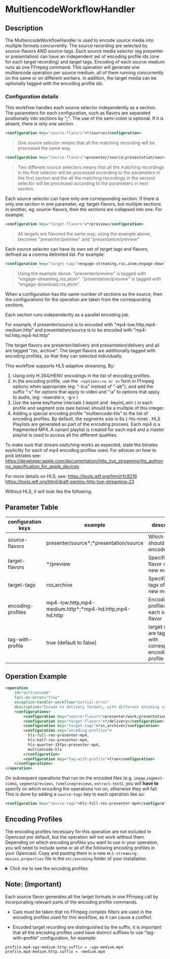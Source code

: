 # MultiencodeWorkflowHandler

## Description

The MultiencodeWorkflowHandler is used to encode source media into multiple formats concurrently.
The source recording are selected by source-flavors AND source-tags.
Each source media selector (eg presenter or presentation) can have an independent set of encoding profile ids
(one for each target recording) and target tags.
Encoding of each source medium runs as one FFmpeg command.
This operation will generate one multiencode operation per source medium,
all of them running concurrently on the same or on different workers.
In addition, the target media can be optionally tagged with the encoding profile ids.

### Configuration details

This workflow handles each source selector independently as a section.
The parameters for each configuration, such as flavors are separated positionally into sections by "**;**".
The use of the semi-colon is optional. If it is absent, there is only one section.


```xml
<configuration key="source-flavors">*/source</configuration>
```
> One source selector means that all the matching recording will be processed the same way.
>
```xml
<configuration key="source-flavors">presenter/source;presentation/source</configuration>
```
> Two different source selectors means that all the matching recordings in the first selector will be processed
> according to the parameters in the first section and the all the matching recordings in the second selector will
> be processed according to the parameters in next section.

Each source selector can have only one corresponding section.
If there is only one section in one parameter, eg: target-flavors,
but multiple sections in another, eg: source-flavors,
then the sections are collapsed into one.
For example:

```xml
<configuration key="target-flavors">*/preview</configuration>
```
>   All targets are flavored the same way, using the example above, becomes "presenter/preview"
> and "presentation/preview"
>

Each source selector can have its own set of target tags and flavors, defined as a comma delimited list.
For example:

```xml
<configuration key="target-tags">engage-streaming,rss,atom;engage-download,rss,atom</configuration>
```
> Using the example above.
> "presenter/preview" is tagged with "engage-streaming,rss,atom".
> "presentation/preview" is tagged with "engage-download,rss,atom".

When a configuration has the same number of sections as the source, then the configurations for the operation
are taken from the corresponding sections.

Each section runs independently as a parallel encoding job.

For example, if presenter/source is to encoded with "mp4-low.http,mp4-medium.http" and
presentation/source is to be encoded with "mp4-hd.http,mp4-hd.http"

The target flavors are presenter/delivery and presentation/delivery and all are tagged "rss, archive".
The target flavors are additionally tagged with encoding profiles, so that they can selected individually.

This workflow supports HLS adaptive streaming.
By:
  1. Using only H.264/HENV encodings in the list of encoding profiles. 
  2. In the encoding profile, use the `-<option>:<a or v>` form in FFmpeg options when appropriate
  (eg: "-b:a" instead of "-ab"),
  and add the suffix ":v" for options that apply to video and ":a" to options that apply to audio,
  (eg: -maxrate:v, -g:v )
  3. Use the same keyframe intervals (-keyint <int> and -keyint_min <int>) in each profile and 
  segment size (see below) should be a multiple of this integer.
  4. Adding a special encoding profile "multiencode-hls" to the list of encoding profiles. By default,
  the segments size is 6s (-hls-time) .
HLS Playlists are generated as part of the encoding process. Each mp4 is a fragmented MP4.
A variant playlist is created for each mp4 and a master playlist is used to access all the different qualities.

To make sure that stream switching works as expected, state the bitrates explicitly for each of mp4 encoding profiles used.
For advices on how to pick bitrates see:
https://developer.apple.com/documentation/http_live_streaming/hls_authoring_specification_for_apple_devices

For more details on HLS, see:
https://tools.ietf.org/html/rfc8216
https://tools.ietf.org/html/draft-pantos-http-live-streaming-23

Without HLS, it will look like the following.

## Parameter Table

|configuration keys | example                     | description                                                         |
|-------------------|-----------------------------|---------------------------------------------------------------------|
|source-flavors     | presenter/source*;*presentation/source  | Which media should be encoded                               |
|target-flavors     | */preview                | Specifies the flavor of the new media                               |
|target-tags        | rss,archive              | Specifies the tags of the new media                                 |
|encoding-profiles  | mp4-low.http,mp4-medium.http*;*mp4-hd.http,mp4-hd.http | Encoding profiles for each source flavor |
|tag-with-profile   | true (default to false)  | target medium are tagged with corresponding encoding profile Id      |



## Operation Example
```xml
<operation
    id="multiencode"
    fail-on-error="true"
    exception-handler-workflow="partial-error"
    description="Encode to delivery formats, with different encoding settings for each video source">
    <configurations>
        <configuration key="source-flavors">presenter/work;presentation/work</configuration>
        <configuration key="target-flavors">*/delivery</configuration>
        <configuration key="target-tags">rss,archive</configuration>
        <configuration key="encoding-profiles">
          hls-full-res-presenter-mp4,
          hls-half-res-presenter-mp4,
          hls-quarter-15fps-presenter-mp4,
          multiencode-hls
        </configuration>
        <configuration key="tag-with-profile">true</configuration>
    </configurations>
</operation>
```

On subsequent operations that run on the encoded files (e.g. `image`,`segment-video`, `segmentpreviews`, `timelinepreviews`, `extract-text`), you will **have to** specify on which encoding the operations run on, otherwise they will fail. This is done by adding a `source-tags` key to each operation like so:

```xml
<configuration key="source-tags">hls-full-res-presenter-mp4</configuration>
```

## Encoding Profiles
The encoding profiles necessary for this operation are not included
in Opencast per default, but the operation will not work without them.
Depending on which encoding profiles you want to use in your operation, you will need to include some or all of the following encoding profiles in your Opencast. Copy and pasting them in
a new `HLS-streaming-movies.properties` file in the `etc/encoding` folder of your installation.

<details>
<summary>Click me to see the encoding profiles</summary>

```
###
# Profile definitions for serverless HLS using multiencode
# Presenter and presentation can have different resolutions
# These profiles assumes 30 fps and and uses a keyframe interval of 2s
# to support 4 or 6s segments.
#
# -force_key_frames:v makes sure that there is at least one kf every 2 seconds
# There may be other keyframes, you can use no-scenecuts to remove them

# In production, use libfdk_aac instead of aac in your ffmpeg build
# We notice a audio delay with aac in some decoder (firefox)
# It will require building ffmpeg with libfdk library
#
# NOTE:# Do not use more than one -vf clause in each profile
#
##

## HLS
# TODO: When ffmpeg is fixed - add profile:v baseline
# A very low bitrate stream with 15 fps to support mobile - (under 192kb/s)
profile.hls-quarter-15fps-presenter-mp4.name = hls-quarter-15fps-presenter-mp4
profile.hls-quarter-15fps-presenter-mp4.input = visual
profile.hls-quarter-15fps-presenter-mp4.output = visual
profile.hls-quarter-15fps-presenter-mp4.suffix = -presenter-mobile-15fps.mp4
profile.hls-quarter-15fps-presenter-mp4.mimetype = video/mp4
profile.hls-quarter-15fps-presenter-mp4.ffmpeg.command = -i #{in.video.path} -r:v 15 \
 -force_key_frames:v expr:eq(mod(n,30),0) \
 -x264opts:v rc-lookahead=30:keyint=60:min-keyint=30:no-open-gop=1 \
 -preset:v veryfast -movflags +faststart \
 -c:v libx264 -c:a aac \
 -vf scale=min(320\\,trunc(iw/8)*2):-2 \
 -b:v 100k -minrate:v 90k -maxrate:v 110k -bufsize:v 100k \
 -b:a 48k #{out.dir}/#{out.name}#{out.suffix}
profile.hls-quarter-15fps-presenter-mp4.jobload=4.0

# maximum of width = 320 or 1/8 original width, keeping aspect ratio
profile.hls-quarter-res-presenter-mp4.name = hls-quarter-res-presenter-mp4
profile.hls-quarter-res-presenter-mp4.input = visual
profile.hls-quarter-res-presenter-mp4.output = visual
profile.hls-quarter-res-presenter-mp4.suffix = -presenter-verylow-30fps.mp4
profile.hls-quarter-res-presenter-mp4.mimetype = video/mp4
profile.hls-quarter-res-presenter-mp4.ffmpeg.command = -i #{in.video.path} -r:v 30 \
 -force_key_frames:v expr:eq(mod(n,60),0) \
 -x264opts:v rc-lookahead=60:keyint=120:min-keyint=60:no-open-gop=1 \
 -preset:v veryfast -movflags +faststart \
 -c:v libx264 -c:a aac \
 -vf scale=min(320\\,trunc(iw/8)*2):-2 \
 -b:v 200k -maxrate:v 220k -bufsize:v 200k \
 -b:a 48k #{out.dir}/#{out.name}#{out.suffix}
profile.hls-quarter-res-presenter-mp4.jobload=4.0
# -vf scale=min(320\\,trunc(iw/8)*2:-2) \

# 16x9 or 4X3 presenter (camera) - scale to max of w=640 or half - preserves aspect ratio
profile.hls-half-res-presenter-mp4.name = hls-half-res-presenter-mp4
profile.hls-half-res-presenter-mp4.input = visual
profile.hls-half-res-presenter-mp4.output = visual
profile.hls-half-res-presenter-mp4.suffix = -presenter-low-30fps.mp4
profile.hls-half-res-presenter-mp4.mimetype = video/mp4
profile.hls-half-res-presenter-mp4.ffmpeg.command = -i #{in.video.path} -r:v 30 \
 -force_key_frames:v expr:eq(mod(n,60),0) \
 -x264opts:v rc-lookahead=60:keyint=120:min-keyint=60:no-open-gop=1 \
 -preset:v veryfast -movflags +faststart \
 -c:v libx264 -c:a aac \
 -vf scale=min(640\\,trunc(iw*0.25)*2):-2 \
 -b:v 1200k -maxrate:v 1320k -bufsize:v 1M  \
 -b:a 64k #{out.dir}/#{out.name}#{out.suffix}
profile.hls-half-res-presenter-mp4.jobload=4.0

# 16x9 or 4X3 presenter (screen) and presenter (camera) - scale to max of 960 or three quarters - preserves original aspect ratio
profile.hls-threequarters-res-presenter-mp4.name = hls-threequarters-res-presenter-mp4
profile.hls-threequarters-res-presenter-mp4.input = visual
profile.hls-threequarters-res-presenter-mp4.output = visual
profile.hls-threequarters-res-presenter-mp4.suffix = -presenter-med-30fps.mp4
profile.hls-threequarters-res-presenter-mp4.mimetype = video/mp4
profile.hls-threequarters-res-presenter-mp4.ffmpeg.command = -i #{in.video.path} -r:v 30 \
 -force_key_frames:v expr:eq(mod(n,60),0) \
 -x264opts:v rc-lookahead=60:keyint=120:min-keyint=60:no-open-gop=1 \
 -preset:v veryfast -movflags +faststart \
 -c:v libx264 -c:a aac \
 -vf scale=min(960\\,trunc(iw*0.375)*2):-2 \
 -b:v 2500k -maxrate:v 2700k -bufsize:v 2M \
 -b:a 96k #{out.dir}/#{out.name}#{out.suffix}
profile.hls-threequarters-res-presenter-mp4.jobload=4.0

# -bf:v 3 -b_strategy:v 2 -refs:v 5 \
# scale to 1920
profile.hls-full-res-presenter-mp4.name = hls-full-res-presenter-mp4
profile.hls-full-res-presenter-mp4.input = visual
profile.hls-full-res-presenter-mp4.output = visual
profile.hls-full-res-presenter-mp4.suffix = -presenter-high-30fps.mp4
profile.hls-full-res-presenter-mp4.mimetype = video/mp4
profile.hls-full-res-presenter-mp4.ffmpeg.command = -i #{in.video.path} -r:v 30 \
 -force_key_frames:v expr:eq(mod(n,60),0) \
 -x264opts:v rc-lookahead=60:keyint=120:min-keyint=60:no-open-gop=1 \
 -preset:v veryfast -movflags +faststart \
 -vf scale=min(1280\\,trunc(iw/2)*2):-2 \
 -pix_fmt:v yuv420p -c:v libx264 -c:a aac \
 -b:v 4500k -maxrate:v 4900k  -bufsize:v 4M  \
 -b:a 128k #{out.dir}/#{out.name}#{out.suffix}
profile.hls-full-res-presenter-mp4.jobload=4.0


# scale to w=1/4 original, maximum of 480, keeping aspect ratio, 15 fps at 2s keyframe
profile.hls-quarter-15fps-presentation-mp4.name = hls-quarter-15fps-presentation-mp4
profile.hls-quarter-15fps-presentation-mp4.input = visual
profile.hls-quarter-15fps-presentation-mp4.output = visual
profile.hls-quarter-15fps-presentation-mp4.suffix = -presentation-mobile-15fps.mp4
profile.hls-quarter-15fps-presentation-mp4.mimetype = video/mp4
profile.hls-quarter-15fps-presentation-mp4.ffmpeg.command = -i #{in.video.path} -r:v 15 \
 -force_key_frames:v expr:eq(mod(n,15),0) \
 -x264opts:v rc-lookahead=30:keyint=60:min-keyint=30:no-open-gop=1 \
 -preset:v veryfast -movflags +faststart \
 -c:v libx264 -c:a aac \
 -vf scale=min(480\\,trunc(iw/8)*2):-2 \
 -b:v 100k -minrate:v 90k -maxrate:v 110k -bufsize:v 100k \
 -b:a 48k #{out.dir}/#{out.name}#{out.suffix}
profile.hls-quarter-15fps-presentation-mp4.jobload=4.0

# scale to w=1/4 original, maximum of 480, keeping aspect ratio
profile.hls-quarter-res-presentation-mp4.name = hls-quarter-res-presentation-mp4
profile.hls-quarter-res-presentation-mp4.input = visual
profile.hls-quarter-res-presentation-mp4.output = visual
profile.hls-quarter-res-presentation-mp4.suffix = -presentation-verylow-30fps.mp4
profile.hls-quarter-res-presentation-mp4.mimetype = video/mp4
profile.hls-quarter-res-presentation-mp4.ffmpeg.command = -i #{in.video.path} -r:v 30 \
 -force_key_frames:v expr:eq(mod(n,60),0) \
 -x264opts:v rc-lookahead=60:keyint=120:min-keyint=60:no-open-gop=1 \
 -preset:v veryfast -movflags +faststart \
 -pix_fmt:v yuv420p -c:v libx264 -c:a aac \
 -vf scale=min(480\\,trunc(iw/8)*2):-2 \
 -b:v 250k -maxrate:v 275k -bufsize:v 250k  \
 -b:a 48k #{out.dir}/#{out.name}#{out.suffix}
profile.hls-quarter-res-presentation-mp4.jobload=4.0

# 16x9 or 4X3 presentation (screen) (camera) - scale to half - preserves original aspect ratio
profile.hls-half-res-presentation-mp4.name = hls-half-res-presentation-mp4
profile.hls-half-res-presentation-mp4.input = visual
profile.hls-half-res-presentation-mp4.output = visual
profile.hls-half-res-presentation-mp4.suffix = -presentation-low-30fps.mp4
profile.hls-half-res-presentation-mp4.mimetype = video/mp4
profile.hls-half-res-presentation-mp4.ffmpeg.command = -i #{in.video.path} -r:v 30 \
 -force_key_frames:v expr:eq(mod(n,60),0) \
 -x264opts:v rc-lookahead=60:keyint=120:min-keyint=60:no-open-gop=1 \
 -pix_fmt:v yuv420p -c:v libx264 -c:a aac \
 -preset:v veryfast -movflags +faststart \
 -vf scale=min(960\\,trunc(iw*0.25)*2):-2 \
 -b:v 1M -maxrate:v 1100k -bufsize:v 1M \
 -b:a 64k #{out.dir}/#{out.name}#{out.suffix}
profile.hls-half-res-presentation-mp4.jobload=4.0

# 16x9 or 4X3 presentation (screen) (camera) - scale to threee quarters - preserves original aspect ratio
profile.hls-threequarters-res-presentation-mp4.name = hls-threequarters-res-presentation-mp4
profile.hls-threequarters-res-presentation-mp4.input = visual
profile.hls-threequarters-res-presentation-mp4.output = visual
profile.hls-threequarters-res-presentation-mp4.suffix = -presentation-med-30fps.mp4
profile.hls-threequarters-res-presentation-mp4.mimetype = video/mp4
profile.hls-threequarters-res-presentation-mp4.ffmpeg.command = -i #{in.video.path} -r:v 30 \
 -force_key_frames:v expr:eq(mod(n,60),0) \
 -x264opts:v rc-lookahead=60:keyint=120:min-keyint=60:no-open-gop=1 \
 -pix_fmt:v yuv420p -c:v libx264 -c:a aac \
 -preset:v veryfast -movflags +faststart \
 -vf scale=min(1440\\,trunc(iw*0.375)*2):-2 \
 -b:v 2M -maxrate:v 2200k -bufsize:v 2M \
 -b:a 96k #{out.dir}/#{out.name}#{out.suffix}
profile.hls-threequarters-res-presentation-mp4.jobload=4.0
# -vf scale=trunc(iw*0.375)*2:-2 \

# 16x9 or 4X3 presentation (screen) - no scaling - preserves original aspect ratio and size
profile.hls-full-res-presentation-mp4.name = hls-full-res-presentation-mp4
profile.hls-full-res-presentation-mp4.input = visual
profile.hls-full-res-presentation-mp4.output = visual
profile.hls-full-res-presentation-mp4.suffix = -presentation-high-30fps.mp4
profile.hls-full-res-presentation-mp4.mimetype = video/mp4
profile.hls-full-res-presentation-mp4.ffmpeg.command = -i #{in.video.path} -r:v 30 \
 -force_key_frames:v expr:eq(mod(n,60),0) \
 -x264opts:v rc-lookahead=60:keyint=120:min-keyint=60:no-open-gop=1 \
 -preset:v veryfast -movflags +faststart \
 -vf scale=min(1920\\,trunc(iw/2)*2):-2 \
 -pix_fmt:v yuv420p -c:v libx264 -c:a aac \
 -b:v 4M -maxrate:v 4400k -bufsize:v 4M \
 -b:a 128k #{out.dir}/#{out.name}#{out.suffix}
profile.hls-full-res-presentation-mp4.jobload=4.0


# HLS Group profile with 6 second segments - use with multiencode/process-smil to add HLS adaptive streaming
# multiencode only support HLS currently
# adaptive type to state that it is only used in a group to supplement encoding
# HLS Group profile - use with multiencode/process-smil to add HLS adaptive streaming
# process will map each stream and generate a master manifest and one for each delivery format
# if bitrates are missing in any of the video encoding profiles (highest bitrate first)
# See https://developer.apple.com/documentation/http_live_streaming/hls_authoring_specification_for_apple_devices
# See https://gist.github.com/tayvano/6e2d456a9897f55025e25035478a3a50 for ffmpeg options

profile.multiencode-hls.name = multiencode-hls
# adaptive type - only used in a group to supplement encoding only HLS is supported
profile.multiencode-hls.adaptive.type = HLS
# Delivery format SHOULD state video and audio bitrates, but the process will try to generate bitrate settings high to low, if bitrates are absent
profile.multiencode-hls.video.bitrates.maxk = 4000
profile.multiencode-hls.video.bitrates.mink = 300
profile.multiencode-hls.audio.bitrates.maxk = 128
profile.multiencode-hls.audio.bitrates.mink = 32
profile.multiencode-hls.input = visual
# manifest type means that it is a supplement
profile.multiencode-hls.output = manifest
# Only master playlist has the suffix and can be tagged with profile name in process-smil or multi-encode
profile.multiencode-hls.suffix = -master.m3u8
profile.multiencode-hls.mimetype = application/x-mpegURL
#-forced-idr 1 \
profile.multiencode-hls.ffmpeg.command = -hls_time 6 \
-strict strict \
-flags +global_header+cgop -movflags +faststart \
-err_detect compliant \
-copyts -muxdelay 0 \
-pix_fmt yuv420p -ac 2 \
-hls_segment_type fmp4 -f hls -hls_list_size 0 -hls_playlist_type vod \
-hls_flags single_file+program_date_time+independent_segments+round_durations \
-hls_segment_filename #{out.dir}/segment_%v.mp4 \
-master_pl_name #{out.name}#{out.suffix} #{out.dir}/variant_%v.m3u8
profile.multiencode-hls.jobload=1.0
#-hls_flags single_file+discont_start+program_date_time+independent_segments+round_durations \

# 4 second segments - no muxdelay or 2 channel audio
profile.multiencode-hls-4s.name = multiencode-hls-4s
# adaptive type - only used in a group to supplement encoding only HLS is supported
profile.multiencode-hls-4s.adaptive.type = HLS
# Delivery format should state video and audio bitrates, but the process will try to generate bitrate settings high to low, if bitrates are absent
profile.multiencode-hls-4s.video.bitrates.maxk = 3000
profile.multiencode-hls-4s.video.bitrates.mink = 300
profile.multiencode-hls-4s.audio.bitrates.maxk = 128
profile.multiencode-hls-4s.audio.bitrates.mink = 32
profile.multiencode-hls-4s.input = visual
# manifest type means that it is a supplement
profile.multiencode-hls-4s.output = manifest
# Only master playlist has the suffix and can be tagged with profile name in process-smil or multi-encode
profile.multiencode-hls-4s.suffix = -master.m3u8
profile.multiencode-hls-4s.mimetype = application/x-mpegURL
profile.multiencode-hls-4s.ffmpeg.command = -flags +global_header+cgop -hls_time 4 \
-hls_segment_type fmp4 -f hls -hls_list_size 0 -hls_playlist_type vod \
-hls_flags single_file+discont_start+program_date_time+independent_segments+round_durations \
-hls_segment_filename #{out.dir}/segment_%v.mp4 \
-master_pl_name #{out.name}#{out.suffix} #{out.dir}/variant_%v.m3u8
profile.multiencode-hls-4s.jobload=1.0
```
</details>

## Note: (Important)
Each source flavor generates all the target formats in one FFmpeg call by incorporating relevant parts
of the encoding profile commands.

* Care must be taken that no FFmpeg complex filters are used in the encoding profiles used for this workflow,
as it can cause a conflict.

* Encoded target recording are distinguished by the suffix, it is important that all the encoding profiles used have
distinct suffixes to use "tag-with-profile" configuration, for example:
```
profile.mp4-vga-medium.http.suffix = -vga-medium.mp4
profile.mp4-medium.http.suffix = -medium.mp4
```
